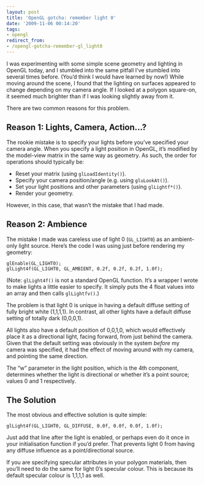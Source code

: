 ```yaml
---
layout: post
title: 'OpenGL gotcha: remember light 0'
date: '2009-11-06 00:14:20'
tags:
- opengl
redirect_from:
- /opengl-gotcha-remember-gl_light0
---
```


I was experimenting with some simple scene geometry and lighting in OpenGL today, and I stumbled into the same pitfall I’ve stumbled into several times before. (You’d think I would have learned by now!) While moving around the scene, I found that the lighting on surfaces appeared to change depending on my camera angle. If I looked at a polygon square-on, it seemed much brighter than if I was looking slightly away from it.

There are two common reasons for this problem.

## Reason 1: Lights, Camera, Action…?

The rookie mistake is to specify your lights before you’ve specified your camera angle. When you specify a light position in OpenGL, it’s modified by the model-view matrix in the same way as geometry. As such, the order for operations should typically be:

- Reset your matrix (using `glLoadIdentity()`).
- Specify your camera position/angle (e.g. using `gluLookAt()`).
- Set your light positions and other parameters (using `glLightf*()`).
- Render your geometry.

However, in this case, that wasn’t the mistake that I had made.

## Reason 2: Ambience

The mistake I made was careless use of light 0 (`GL_LIGHT0`) as an ambient-only light source. Here’s the code I was using just before rendering my geometry:

    glEnable(GL_LIGHT0);
    glLight4f(GL_LIGHT0, GL_AMBIENT, 0.2f, 0.2f, 0.2f, 1.0f);

(Note: `glLight4f()` is not a standard OpenGL function. It’s a wrapper I wrote to make lights a little easier to specify. It simply puts the 4 float values into an array and then calls `glLightfv()`.)

The problem is that light 0 is unique in having a default diffuse setting of fully bright white (1,1,1,1). In contrast, all other lights have a default diffuse setting of totally dark (0,0,0,1).

All lights also have a default position of 0,0,1,0, which would effectively place it as a directional light, facing forward, from just behind the camera. Given that the default setting was obviously in the system _before_ my camera was specified, it had the effect of moving around with my camera, and pointing the same direction.

The “w” parameter in the light position, which is the 4th component, determines whether the light is directional or whether it’s a point source; values 0 and 1 respectively.

## The Solution

The most obvious and effective solution is quite simple:

    glLight4f(GL_LIGHT0, GL_DIFFUSE, 0.0f, 0.0f, 0.0f, 1.0f);

Just add that line after the light is enabled, or perhaps even do it once in your initialisation function if you’d prefer. That prevents light 0 from having any diffuse influence as a point/directional source.

If you are specifying specular attributes in your polygon materials, then you’ll need to do the same for light 0’s specular colour. This is because its default specular colour is 1,1,1,1 as well.

<!--kg-card-end: markdown-->